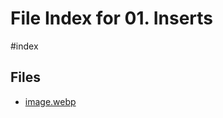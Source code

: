 # File Index for 01. Inserts
#index

## Files

- [image.webp](https://github.com/Grado-en-Gestion-de-la-Ciberseguridad/1-Ciberseguridad-web/tree/v4/content/99.%20Obsidian/01.%20Inserts/image.webp)
